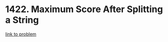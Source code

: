 # 1422. Maximum Score After Splitting a String

[link to problem](https://leetcode.com/problems/maximum-score-after-splitting-a-string/)

